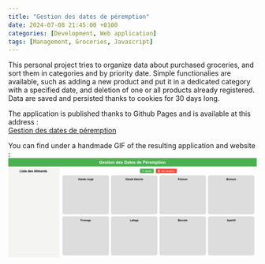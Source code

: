```yaml
---
title: "Gestion des dates de péremption"
date: 2024-07-08 21:45:00 +0100
categories: [Development, Web application]
tags: [Management, Groceries, Javascript]
---
```


This personal project tries to organize data about purchased groceries, and sort them in categories and by priority date. Simple functionalies are available, such as adding a new product and put it in a dedicated category with a specified date, and deletion of one or all products already registered. Data are saved and persisted thanks to cookies for 30 days long.

The application is published thanks to Github Pages and is available at this address :  
[Gestion des dates de péremption](https://quentinvincenot.github.io/gestion-dates-frigo/)

You can find under a handmade GIF of the resulting application and website :
![Application gestion des dates](assets/2024-07-08-Gestion-dates-frigo/gestion-dates-frigo.gif)
